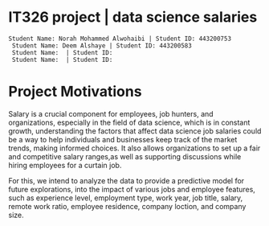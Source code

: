# IT326 project | data science salaries 
```
Student Name: Norah Mohammed Alwohaibi | Student ID: 443200753
 Student Name: Deem Alshaye | Student ID: 443200583
 Student Name:  | Student ID: 
 Student Name:  | Student ID: 
```
# Project Motivations
Salary is a crucial component for employees, job hunters, and organizations, especially in the field of data science, which is in constant growth, understanding the factors that affect data science job salaries could be a way to help individuals and businesses keep track of the market trends, making informed choices. It also allows organizations to set up a fair and competitive salary ranges,as well as supporting discussions while hiring employees for a curtain job.

For this, we intend to analyze the data to provide a predictive model for future explorations, into the impact of various jobs and employee features, such as experience level, employment type, work year, job title, salary, remote work ratio, employee residence, company loction, and company size.
